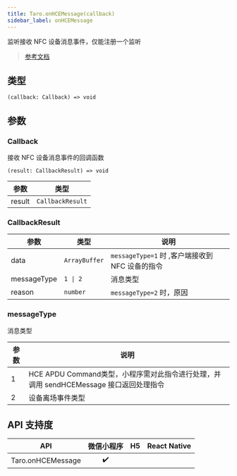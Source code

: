 ```yaml
---
title: Taro.onHCEMessage(callback)
sidebar_label: onHCEMessage
---
```


监听接收 NFC 设备消息事件，仅能注册一个监听

> [参考文档](https://developers.weixin.qq.com/miniprogram/dev/api/device/nfc/wx.onHCEMessage.html)

## 类型

```tsx
(callback: Callback) => void
```

## 参数

### Callback

接收 NFC 设备消息事件的回调函数

```tsx
(result: CallbackResult) => void
```

<table>
  <thead>
    <tr>
      <th>参数</th>
      <th>类型</th>
    </tr>
  </thead>
  <tbody>
    <tr>
      <td>result</td>
      <td><code>CallbackResult</code></td>
    </tr>
  </tbody>
</table>

### CallbackResult

<table>
  <thead>
    <tr>
      <th>参数</th>
      <th>类型</th>
      <th>说明</th>
    </tr>
  </thead>
  <tbody>
    <tr>
      <td>data</td>
      <td><code>ArrayBuffer</code></td>
      <td><code>messageType=1</code> 时 ,客户端接收到 NFC 设备的指令</td>
    </tr>
    <tr>
      <td>messageType</td>
      <td><code>1 | 2</code></td>
      <td>消息类型</td>
    </tr>
    <tr>
      <td>reason</td>
      <td><code>number</code></td>
      <td><code>messageType=2</code> 时，原因</td>
    </tr>
  </tbody>
</table>

### messageType

消息类型

<table>
  <thead>
    <tr>
      <th>参数</th>
      <th>说明</th>
    </tr>
  </thead>
  <tbody>
    <tr>
      <td>1</td>
      <td>HCE APDU Command类型，小程序需对此指令进行处理，并调用 sendHCEMessage 接口返回处理指令</td>
    </tr>
    <tr>
      <td>2</td>
      <td>设备离场事件类型</td>
    </tr>
  </tbody>
</table>

## API 支持度

| API | 微信小程序 | H5 | React Native |
| :---: | :---: | :---: | :---: |
| Taro.onHCEMessage | ✔️ |  |  |
